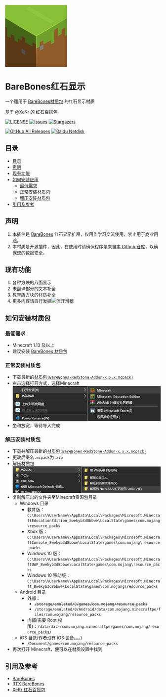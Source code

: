 <img alt="Coolapk LOGO" src="./pack_icon.png" width="200px" />

# BareBones红石显示
一个适用于 [BareBones材质包](https://mcpedl.com/bare-bones-be) 的红石显示材质

基于 [@XeKr](https://space.bilibili.com/5930630) 的 [红石百搭包](https://www.mcbbs.net/thread-823957-1-1.html)

[![LICENSE](https://img.shields.io/github/license/wherewhere/RedStone-Assistive.svg?label=License&style=flat-square)](https://github.com/wherewhere/RedStone-Assistive/blob/master/LICENSE "LICENSE")
[![Issues](https://img.shields.io/github/issues/wherewhere/RedStone-Assistive.svg?label=Issues&style=flat-square)](https://github.com/wherewhere/RedStone-Assistive/issues "Issues")
[![Stargazers](https://img.shields.io/github/stars/wherewhere/RedStone-Assistive.svg?label=Stars&style=flat-square)](https://github.com/wherewhere/RedStone-Assistive/stargazers "Stargazers")

[![GitHub All Releases](https://img.shields.io/github/downloads/wherewhere/RedStone-Assistive/total.svg?label=DOWNLOAD&logo=github&style=for-the-badge)](https://github.com/wherewhere/RedStone-Assistive/releases/latest "GitHub All Releases")
[![Baidu Netdisk](https://img.shields.io/badge/download-密码：bbhx-magenta.svg?label=下载&logo=baidu&style=for-the-badge)](https://pan.baidu.com/s/12dZHtQmn216qPxEILeZZ6Q?pwd=bbhx "Baidu Netdisk")

## 目录
- [目录](#目录)
- [声明](#声明)
- [现有功能](#现有功能)
- [如何安装应用](#如何安装应用)
  - [最低需求](#最低需求)
  - [正常安装材质包](#正常安装材质包)
  - [解压安装材质包](#解压安装材质包)
- [引用及参考](#引用及参考)

## 声明
1. 本插件是 [BareBones](https://mcpedl.com/bare-bones-be) 红石显示扩展，仅用作学习交流使用，禁止用于商业用途。
2. 本材质是开源插件，因此，在使用时请确保程序是来自[本 Github 仓库](https://github.com/wherewhere/RedStone-Assistive)，以确保您的数据安全。

## 现有功能
1. 各种方块的八面显示
2. 未翻译部分的文本补全
3. 教育版方块的材质补全
4. 更多内容请自行发掘<img alt="流汗滑稽" src="https://raw.githubusercontent.com/Coolapk-UWP/Coolapk-Lite/master/CoolapkLite/CoolapkLite/Assets/Emoji/[流汗滑稽].png" width="20px" />

## 如何安装材质包
### 最低需求
- Minecraft 1.13 及以上
- 建议安装 [BareBones 材质包](https://mcpedl.com/bare-bones-be)

### 正常安装材质包
- 下载最新的[材质包`(BareBones-RedStone-Addon-x.x.x.mcpack)`](https://github.com/wherewhere/RedStone-Assistive/releases/latest)
- 右击选择打开方式，选择Minecraft  
  ![打开方式](./.github/images/Guides/Snipaste_2021-03-19_18-12-49.png)
- 坐和放宽，等待导入完成

### 解压安装材质包
- 下载并解压最新的[材质包`(BareBones-RedStone-Addon-x.x.x.mcpack)`](https://github.com/wherewhere/RedStone-Assistive/releases/latest)
- 更改后缀名`.mcpack`为`.zip`
- 解压材质包  
  ![解压](./.github/images/Guides/Snipaste_2021-03-19_18-21-03.png)
- 复制解压出的文件夹至Minecraft资源包目录
  - Windows 目录
    - 教育版：`C:\Users\%UserName%\AppData\Local\Packages\Microsoft.MinecraftEducationEdition_8wekyb3d8bbwe\LocalState\games\com.mojang\resource_packs`
    - Xbox 版：`C:\Users\%UserName%\AppData\Local\Packages\Microsoft.MinecraftConsole_8wekyb3d8bbwe\LocalState\games\com.mojang\resource_packs`
    - Windows 10 版：`C:\Users\%UserName%\AppData\Local\Packages\Microsoft.MinecraftUWP_8wekyb3d8bbwe\LocalState\games\com.mojang\resource_packs`
    - Windows 10 移动版：`C:\Users\%UserName%\AppData\Local\Packages\Microsoft.Minecraft_8wekyb3d8bbwe\LocalState\games\com.mojang\resource_packs`
  - Android 目录 
    - 外部：
      - ~~`/storage/emulated/0/games/com.mojang/resource_packs`~~
      - `/storage/emulated/0/Android/data/com.mojang.minecraftpe/files/com.mojang/resource_packs`
    - 内部(需要 Root 权限)：`/data/data/com.mojang.minecraftpe/games/com.mojang/resource_packs/`
  - iOS 目录(作者没有 iOS 设备。。。)
    - `/Document/games/com.mojang/resource_packs` 
- 再次打开 Minecraft，便可以在材质设置中找到

## 引用及参考
- [BareBones](https://mcpedl.com/bare-bones-be "BareBones BE")
- [RTX BareBones](https://github.com/SpeedyPolecat56/RTX-BareBones-MCPE "RTX BareBones MCPE")
- [XeKr 红石百搭包](https://www.mcbbs.net/thread-823957-1-1.html "红石百搭包")